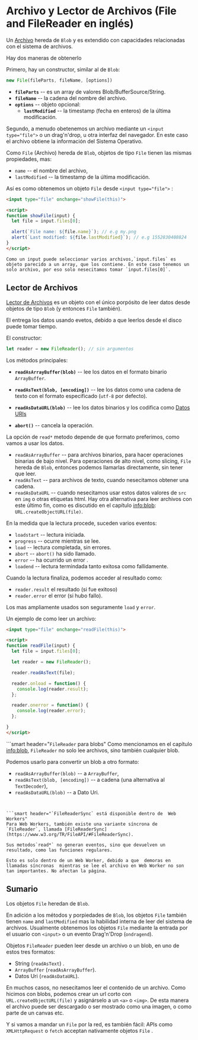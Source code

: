 # Archivo y Lector de Archivos (File and FileReader en inglés)

Un [Archivo](https://www.w3.org/TR/FileAPI/#dfn-file) hereda de  `Blob` y es extendido con capacidades relacionadas con el sistema de archivos.

Hay dos maneras de obtenerlo

Primero, hay un constructor, similar al de `Blob`:

```js
new File(fileParts, fileName, [options])
```

- **`fileParts`** -- es un array de valores Blob/BufferSource/String.
- **`fileName`** -- la cadena del nombre del archivo.
- **`options`** -- objeto opcional:
    - **`lastModified`** -- la timestamp (fecha en enteros) de la última modificación.

Segundo, a menudo obetenemos un archivo mediante un `<input type="file">` o un drag'n'drop, u otra interfaz del navegador. En este caso el archivo obtiene la información del Sistema Operativo.

Como `File` (Archivo) hereda de `Blob`, objetos de tipo `File` tienen las mismas propiedades, mas:
- `name` -- el nombre del archivo,
- `lastModified` -- la timestamp de la última modificación.

Así es como obtenemos un objeto `File` desde `<input type="file">` :

```html run
<input type="file" onchange="showFile(this)">

<script>
function showFile(input) {
  let file = input.files[0];

  alert(`File name: ${file.name}`); // e.g my.png
  alert(`Last modified: ${file.lastModified}`); // e.g 1552830408824
}
</script>
```

```smart
Como un input puede seleccionar varios archivos,`input.files` es objeto parecido a un array, que los contiene. En este caso tenemos un solo archivo, por eso solo nesecitamos tomar `input.files[0]`.
```

## Lector de Archivos 

[Lector de Archivos](https://www.w3.org/TR/FileAPI/#dfn-filereader) es un objeto con el único porpósito de leer datos desde  objetos  de tipo `Blob` (y entonces `File` también).

El entrega los datos usando evetos, debido a que leerlos desde el disco puede tomar tiempo.

El constructor:

```js
let reader = new FileReader(); // sin argumentos
```

Los métodos principales:

- **`readAsArrayBuffer(blob)`** -- lee los datos en el formato binario `ArrayBuffer`.
- **`readAsText(blob, [encoding])`** -- lee los datos como una cadena de texto con el formato especificado (`utf-8` por defecto).
- **`readAsDataURL(blob)`** -- lee los datos binarios y los codifica como [Datos URIs](https://developer.mozilla.org/es/docs/Web/HTTP/Basics_of_HTTP/Datos_URIs)

- **`abort()`** -- cancela la operación.

La opción de `read*` metodo depende de que formato preferimos, como vamos a usar los datos.

- `readAsArrayBuffer` -- para archivos binarios, para hacer operaciones binarias de bajo nivel. Para operaciones de alto nivel, como slicing, `File` hereda de `Blob`, entonces podemos llamarlas directamente, sin tener que leer.
- `readAsText` -- para archivos de texto, cuando nesecitamos obtener una cadena.
- `readAsDataURL` -- cuando nesecitamos usar estos datos valores de `src` en `img` o otras etiquetas html. Hay otra alternativa para leer archivos con este último fin, como es discutido en el capítulo <info:blob>: `URL.createObjectURL(file)`.

En la medida que la lectura procede, suceden varios eventos:
- `loadstart` -- lectura iniciada.
- `progress` -- ocurre mientras se lee.
- `load` -- lectura completada, sin errores.
- `abort` -- `abort()` ha sido llamado.
- `error` -- ha ocurrido un error .
- `loadend` -- lectura termindada tanto exitosa como fallidamente.

Cuando la lectura finaliza, podemos acceder al resultado como:
- `reader.result` el resultado (si fue exitoso)
- `reader.error` el error (si hubo fallo).

Los mas ampliamente usados son seguramente `load` y `error`. 

Un ejemplo de como leer un archivo:

```html run
<input type="file" onchange="readFile(this)">

<script>
function readFile(input) {
  let file = input.files[0];

  let reader = new FileReader();

  reader.readAsText(file);

  reader.onload = function() {
    console.log(reader.result);
  };

  reader.onerror = function() {
    console.log(reader.error);
  };

}
</script>
```

```smart header="`FileReader` para blobs"
Como mencionamos en el capítulo <info:blob>, `FileReader` no solo lee archivos, sino también cualquier blob.

Podemos usarlo para convertir un blob a otro formato:
- `readAsArrayBuffer(blob)` -- a `ArrayBuffer`,
- `readAsText(blob, [encoding])` -- a cadena (una alternativa al `TextDecoder`),
- `readAsDataURL(blob)` -- a Dato Uri.
```


```smart header="`FileReaderSync` está disponible dentro de  Web Workers"
Para Web Workers, también existe una variante síncrona de `FileReader`, llamada [FileReaderSync](https://www.w3.org/TR/FileAPI/#FileReaderSync).

Sus metodos`read*` no generan eventos, sino que devuelven un resultado, como las funciones regulares.

Esto es solo dentro de un Web Worker, debido a que  demoras en  llamadas síncronas  mientras se lee el archivo en Web Worker no son tan importantes. No afectan la página.

```

## Sumario

Los objetos `File` heredan de  `Blob`.

En adición a los métodos y porpiedades de `Blob`, los objetos `File` también tienen `name` and `lastModified` mas la habilidad interna de leer del sistema de archivos. Usualmente obtenemos los objetos `File` mediante la entrada por el usuario con `<input>` o un evento Drag'n'Drop (`ondragend`).


Objetos `FileReader` pueden leer desde un archivo o un blob, en uno de estos tres formatos:
- String (`readAsText`) .
- `ArrayBuffer` (`readAsArrayBuffer`).
- Datos Uri (`readAsDataURL`).

En muchos casos, no nesecitamos leer el contenido de un archivo. Como hicimos con blobs, podemos crear 
un url corto con `URL.createObjectURL(file)` y asignárselo a un `<a>` o `<img>`. De esta manera el archivo puede ser descargado o ser mostrado como una imagen, o como parte de un canvas etc.

Y si vamos a mandar un `File` por la red, es también fácil: APIs como `XMLHttpRequest` o `fetch` acceptan nativamente objetos `File` . 
